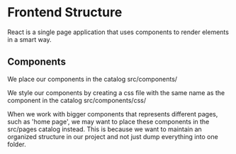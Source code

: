 # Frontend Structure

React is a single page application that uses components to render elements in a smart way.

## Components

We place our components in the catalog src/components/

We style our components by creating a css file with the same name as the component in the catalog src/components/css/

When we work with bigger components that represents different pages, such as 'home page', we may want to place these components in the src/pages catalog instead. This is because we want to maintain an organized structure in our project and not just dump everything into one folder.
